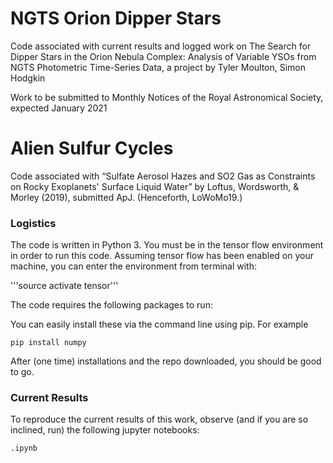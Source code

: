 # NGTS Orion Dipper Stars
Code associated with current results and logged work on The Search for Dipper Stars in the Orion Nebula Complex: Analysis of Variable YSOs from NGTS Photometric Time-Series Data, a project by Tyler Moulton, Simon Hodgkin

Work to be submitted to Monthly Notices of the Royal Astronomical Society, expected January 2021

# Alien Sulfur Cycles
Code associated with “Sulfate Aerosol Hazes and SO2 Gas as Constraints on Rocky Exoplanets' Surface Liquid Water” by Loftus, Wordsworth, &amp; Morley (2019), submitted ApJ. (Henceforth, LoWoMo19.)

### Logistics
The code is written in Python 3.
You must be in the tensor flow environment in order to run this code. Assuming tensor flow has been enabled on your machine, you can enter the environment from terminal with:

'''source activate tensor'''

The code requires the following packages to run: 

You can easily install these via the command line using pip. For example

```pip install numpy```

After (one time) installations and the repo downloaded, you should be good to go.

### Current Results
To reproduce the current results of this work, observe (and if you are so inclined, run) the following jupyter notebooks:

```.ipynb```
